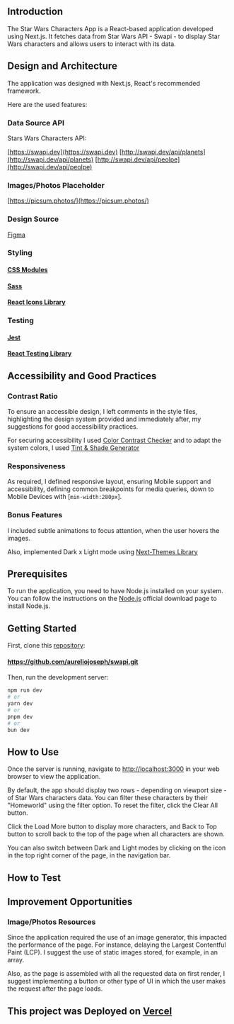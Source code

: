 ## Introduction

The Star Wars Characters App is a React-based application developed using
Next.js. It fetches data from Star Wars API - Swapi - to display Star Wars
characters and allows users to interact with its data.

## Design and Architecture

The application was designed with Next.js, React's recommended framework.

Here are the used features:

### Data Source API

Stars Wars Characters API:

[https://swapi.dev](https://swapi.dev)
[http://swapi.dev/api/planets](http://swapi.dev/api/planets)
[http://swapi.dev/api/peolpe](http://swapi.dev/api/peolpe)

### Images/Photos Placeholder

[https://picsum.photos/](https://picsum.photos/)

### Design Source

[Figma](https://www.figma.com/file/5CMAkR0A4OHSS83xjIiShv/CloudWalk-FrontEnd-test?type=design&node-id=1-2&mode=design&t=otdkyhu2C3PXANEH-0)

### Styling

#### [CSS Modules](https://nextjs.org/docs/app/building-your-application/styling/css-modules)

#### [Sass](https://nextjs.org/docs/app/building-your-application/styling/sass)

#### [React Icons Library](https://react-icons.github.io/react-icons/)

### Testing

#### [Jest](https://jestjs.io/docs/getting-started)

#### [React Testing Library](https://testing-library.com/docs/react-testing-library/intro/)

## Accessibility and Good Practices

### Contrast Ratio

To ensure an accessible design, I left comments in the style files, highlighting
the design system provided and immediately after, my suggestions for good
accessibility practices.

For securing accessibility I used
[Color Contrast Checker](https://coolors.co/contrast-checker/112a46-acc8e5) and
to adapt the system colors, I used
[Tint & Shade Generator](https://maketintsandshades.com/)

### Responsiveness

As required, I defined responsive layout, ensuring Mobile support and
accessibility, defining common breakpoints for media queries, down to Mobile
Devices with [`min-width:280px`].

### Bonus Features

I included subtle animations to focus attention, when the user hovers the
images.

Also, implemented Dark x Light mode using
[Next-Themes Library](https://www.npmjs.com/package/next-themes?activeTab=readme.)

## Prerequisites

To run the application, you need to have Node.js installed on your system. You
can follow the instructions on the [Node.js](https://nodejs.org/en) official
download page to install Node.js.

## Getting Started

First, clone this [repository](https://github.com/aureliojoseph/swapi):

#### https://github.com/aureliojoseph/swapi.git

Then, run the development server:

```bash
npm run dev
# or
yarn dev
# or
pnpm dev
# or
bun dev
```

## How to Use

Once the server is running, navigate to
[http://localhost:3000](http://localhost:3000) in your web browser to view the
application.

By default, the app should display two rows - depending on viewport size - of
Star Wars characters data. You can filter these characters by their "Homeworld"
using the filter option. To reset the filter, click the Clear All button.

Click the Load More button to display more characters, and Back to Top button to
scroll back to the top of the page when all characters are shown.

You can also switch between Dark and Light modes by clicking on the icon in the
top right corner of the page, in the navigation bar.

## How to Test

## Improvement Opportunities

### Image/Photos Resources

Since the application required the use of an image generator, this impacted the
performance of the page. For instance, delaying the Largest Contentful Paint
(LCP). I suggest the use of static images stored, for example, in an array.

Also, as the page is assembled with all the requested data on first render, I
suggest implementing a button or other type of UI in which the user makes the
request after the page loads.

## This project was Deployed on [Vercel](https://vercel.com/)
